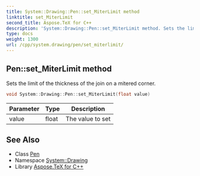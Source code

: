 ```yaml
---
title: System::Drawing::Pen::set_MiterLimit method
linktitle: set_MiterLimit
second_title: Aspose.TeX for C++
description: 'System::Drawing::Pen::set_MiterLimit method. Sets the limit of the thickness of the join on a mitered corner in C++.'
type: docs
weight: 1300
url: /cpp/system.drawing/pen/set_miterlimit/
---
```

## Pen::set_MiterLimit method


Sets the limit of the thickness of the join on a mitered corner.

```cpp
void System::Drawing::Pen::set_MiterLimit(float value)
```


| Parameter | Type | Description |
| --- | --- | --- |
| value | float | The value to set |

## See Also

* Class [Pen](../)
* Namespace [System::Drawing](../../)
* Library [Aspose.TeX for C++](../../../)
